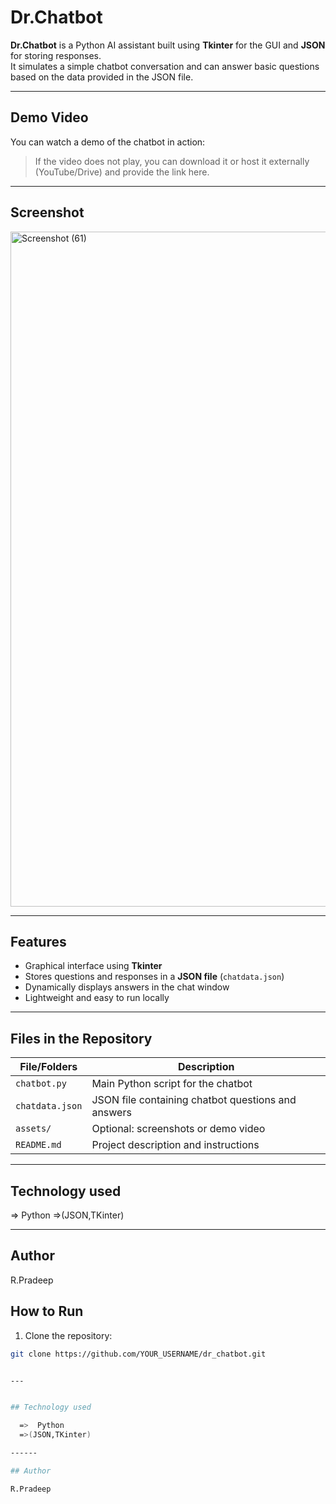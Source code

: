 # Dr.Chatbot

**Dr.Chatbot** is a Python AI assistant built using **Tkinter** for the GUI and **JSON** for storing responses.  
It simulates a simple chatbot conversation and can answer basic questions based on the data provided in the JSON file.

---

## Demo Video

You can watch a demo of the chatbot in action:



> If the video does not play, you can download it or host it externally (YouTube/Drive) and provide the link here.

---

## Screenshot

<img width="1920" height="1080" alt="Screenshot (61)" src="https://github.com/user-attachments/assets/8aec0593-dd39-446e-adbf-8ac5526376c5" />


------

## Features

- Graphical interface using **Tkinter**  
- Stores questions and responses in a **JSON file** (`chatdata.json`)  
- Dynamically displays answers in the chat window  
- Lightweight and easy to run locally  

---

## Files in the Repository

| File/Folders       | Description |
|-------------------|-------------|
| `chatbot.py`       | Main Python script for the chatbot |
| `chatdata.json`    | JSON file containing chatbot questions and answers |
| `assets/`          | Optional: screenshots or demo video |
| `README.md`        | Project description and instructions |

---
## Technology used

  =>  Python
  =>(JSON,TKinter)

------

## Author

R.Pradeep 


## How to Run

1. Clone the repository:

```bash
git clone https://github.com/YOUR_USERNAME/dr_chatbot.git


---


## Technology used

  =>  Python
  =>(JSON,TKinter)

------

## Author

R.Pradeep 
